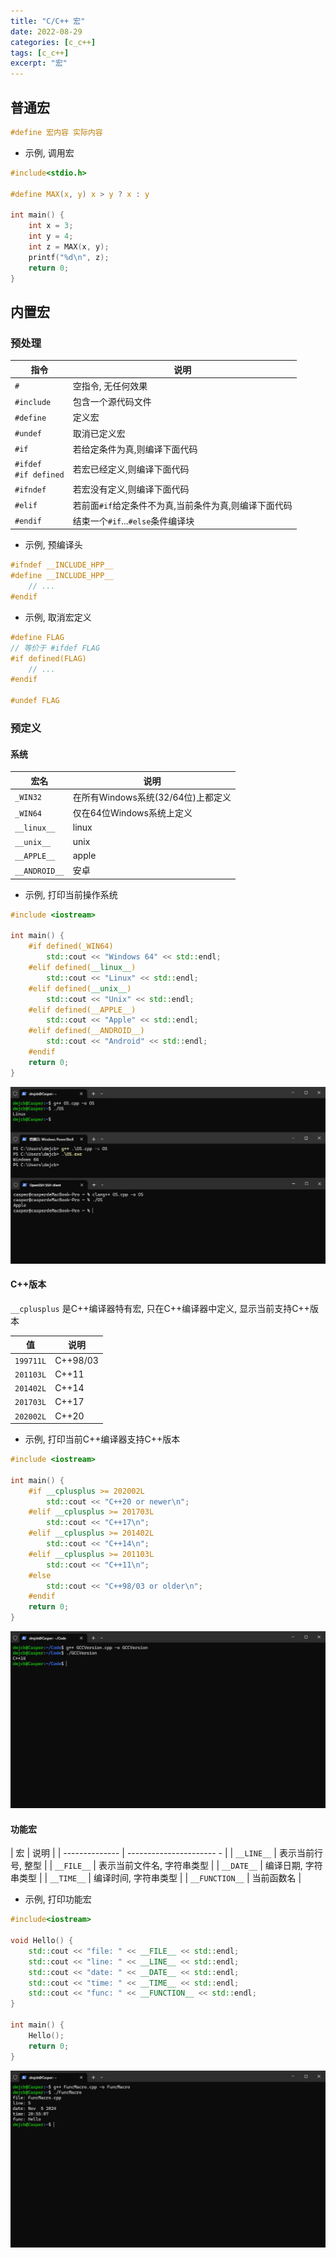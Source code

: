 ```yaml
---
title: "C/C++ 宏"
date: 2022-08-29
categories: [c_c++]
tags: [c_c++]
excerpt: "宏"
---
```


## 普通宏

```c
#define 宏内容 实际内容
```

- 示例, 调用宏

```c
#include<stdio.h>

#define MAX(x, y) x > y ? x : y

int main() {
    int x = 3;
    int y = 4;
    int z = MAX(x, y);
    printf("%d\n", z);
    return 0;
}
```

## 内置宏

### 预处理

| 指令                        | 说明                                              |
| -------------------------- | ------------------------------------------------- |
| `#`                        | 空指令, 无任何效果                                 |
| `#include`                 | 包含一个源代码文件                                 |
| `#define`                  | 定义宏                                            |
| `#undef`                   | 取消已定义宏                                       |
| `#if`                      | 若给定条件为真,则编译下面代码                       |
| `#ifdef`<br>`#if defined`  | 若宏已经定义,则编译下面代码                         |
| `#ifndef`                  | 若宏没有定义,则编译下面代码                         |
| `#elif`                    | 若前面`#if`给定条件不为真,当前条件为真,则编译下面代码 |
| `#endif`                   | 结束一个`#if`...`#else`条件编译块                  |

- 示例, 预编译头

```c++
#ifndef __INCLUDE_HPP__
#define __INCLUDE_HPP__
    // ...
#endif
```

- 示例, 取消宏定义

```c
#define FLAG
// 等价于 #ifdef FLAG
#if defined(FLAG)
    // ...
#endif

#undef FLAG
```

### 预定义

#### 系统

| 宏名          | 说明                                |
| ------------  | ---------------------------------- |
| `_WIN32`      | 在所有Windows系统(32/64位)上都定义   |
| `_WIN64`      | 仅在64位Windows系统上定义            |
| `__linux__`   | linux                              |
| `__unix__`    | unix                               |
| `__APPLE__`   | apple                              |
| `__ANDROID__` | 安卓                               |

- 示例, 打印当前操作系统

```c++
#include <iostream>

int main() {
    #if defined(_WIN64)
        std::cout << "Windows 64" << std::endl;
    #elif defined(__linux__)
        std::cout << "Linux" << std::endl;
    #elif defined(__unix__)
        std::cout << "Unix" << std::endl;
    #elif defined(__APPLE__)
        std::cout << "Apple" << std::endl;
    #elif defined(__ANDROID__)
        std::cout << "Android" << std::endl;
    #endif
    return 0;
}
```

![](/assets/image/20241105_234506.jpg)

#### C++版本

`__cplusplus` 是C++编译器特有宏, 只在C++编译器中定义, 显示当前支持C++版本

|   值      | 说明      |
| --------- | -------- |
| `199711L` | C++98/03 |
| `201103L` | C++11    |
| `201402L` | C++14    |
| `201703L` | C++17    |
| `202002L` | C++20    |

- 示例, 打印当前C++编译器支持C++版本

```c++
#include <iostream>

int main() {
    #if __cplusplus >= 202002L
        std::cout << "C++20 or newer\n";
    #elif __cplusplus >= 201703L
        std::cout << "C++17\n";
    #elif __cplusplus >= 201402L
        std::cout << "C++14\n";
    #elif __cplusplus >= 201103L
        std::cout << "C++11\n";
    #else
        std::cout << "C++98/03 or older\n";
    #endif
    return 0;
}
```

![](/assets/image/20241109_035618.jpg)

#### 功能宏

| 宏             | 说明                     |
| -------------- | ---------------------- - |
| `__LINE__`     | 表示当前行号, 整型        |
| `__FILE__`     | 表示当前文件名, 字符串类型 |
| `__DATE__`     | 编译日期, 字符串类型      |
| `__TIME__`     | 编译时间, 字符串类型      |
| `__FUNCTION__` | 当前函数名               |

- 示例, 打印功能宏

```c++
#include<iostream>

void Hello() {
    std::cout << "file: " << __FILE__ << std::endl;
    std::cout << "line: " << __LINE__ << std::endl;
    std::cout << "date: " << __DATE__ << std::endl;
    std::cout << "time: " << __TIME__ << std::endl;
    std::cout << "func: " << __FUNCTION__ << std::endl;
}

int main() {
    Hello();
    return 0;
}
```

![](/assets/image/20241105_235518.jpg)